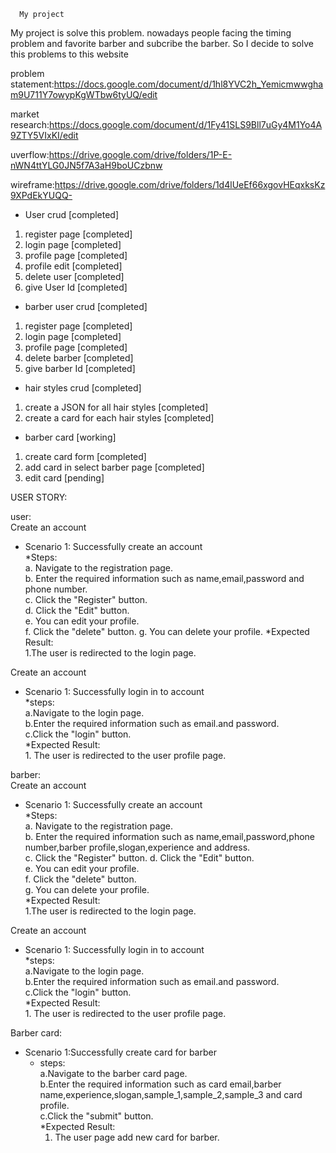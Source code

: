       My project
My project is solve this problem.
nowadays people facing the timing problem and favorite barber and subcribe the barber.
So I decide to solve this problems to this website 

problem statement:https://docs.google.com/document/d/1hl8YVC2h_Yemicmwwgham9U711Y7owypKgWTbw6tyUQ/edit


market research:https://docs.google.com/document/d/1Fy41SLS9Bll7uGy4M1Yo4A9ZTY5VIxKI/edit


uverflow:https://drive.google.com/drive/folders/1P-E-nWN4ttYLG0JN5f7A3aH9boUCzbnw

wireframe:https://drive.google.com/drive/folders/1d4lUeEf66xgovHEqxksKz9XPdEkYUQQ-

* User crud [completed]
1. register page [completed]
2. login page [completed]
3. profile page [completed]
4. profile edit [completed]
5. delete user [completed]
6. give User Id [completed]

* barber user crud [completed]
1. register page [completed]
2. login page [completed]
3. profile page [completed]
4. delete barber [completed]
5. give barber Id [completed]

* hair styles crud [completed]
1. create a JSON for all hair styles [completed]
2. create a card for each hair styles [completed]

* barber card [working]
1. create card form [completed]
2. add card in select barber page [completed]
3. edit card [pending]





USER STORY:   

user:  
Create an account    
* Scenario 1: Successfully create an account  
   *Steps:    
          a. Navigate to the registration page.  
          b. Enter the required information such as name,email,password and phone number.   
          c. Click the "Register" button.  
          d. Click the "Edit" button.   
          e. You can edit your profile.  
          f. Click the "delete" button.
          g. You can delete your profile.
   *Expected Result:   
          1.The user is redirected to the login page.   
          
Create an account   
* Scenario 1: Successfully login in to account   
    *steps:   
      a.Navigate to the login page.   
      b.Enter the required information such as email.and password.   
      c.Click the "login" button.    
    *Expected Result:   
      1. The user is redirected to the user profile page.   

barber:    
Create an account   
* Scenario 1: Successfully create an account   
   *Steps:    
          a. Navigate to the registration page.    
          b. Enter the required information such as name,email,password,phone number,barber profile,slogan,experience and address.    
          c. Click the "Register" button. 
           d. Click the "Edit" button.      
          e. You can edit your profile.      
          f. Click the "delete" button.     
          g. You can delete your profile.     
   *Expected Result:     
          1.The user is redirected to the login page.     
          
Create an account   
* Scenario 1: Successfully login in to account    
    *steps:    
      a.Navigate to the login page.   
      b.Enter the required information such as email.and password.    
      c.Click the "login" button.   
    *Expected Result:   
      1. The user is redirected to the user profile page.    
      
Barber card:    
* Scenario 1:Successfully create card for barber    
   * steps:    
      a.Navigate to the barber card page.   
      b.Enter the required information such as  card email,barber name,experience,slogan,sample_1,sample_2,sample_3 and card profile.   
      c.Click the "submit" button.    
   *Expected Result:    
      1. The user page add new card for barber.    

